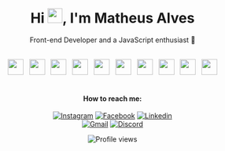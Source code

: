 <h1 align="center">Hi <img src="https://raw.githubusercontent.com/kaueMarques/kaueMarques/master/hi.gif" height="30px">, I'm Matheus Alves</h1>

<p align="center">Front-end Developer and a JavaScript enthusiast 💜</p>

<br>

<div align="center">
<img height="32" width="32" src="https://cdn.simpleicons.org/html5/" />
  &nbsp;
<img height="32" width="32" src="https://cdn.simpleicons.org/css3/" />
  &nbsp;
<img height="32" width="32" src="https://cdn.simpleicons.org/javascript/" />
  &nbsp;
<img height="32" width="32" src="https://cdn.simpleicons.org/typescript/" />
  &nbsp;
<img height="32" width="32" src="https://cdn.simpleicons.org/react/" />
  &nbsp;
<img height="32" width="32" src="https://cdn.simpleicons.org/next.js/e1e1e1" />
  &nbsp;
<img height="32" width="32" src="https://cdn.simpleicons.org/styledcomponents" />
  &nbsp;
<img height="32" width="32" src="https://cdn.simpleicons.org/tailwindcss" />
  &nbsp;
<img height="32" width="32" src="https://cdn.simpleicons.org/node.js" />
  &nbsp;
<img height="32" width="32" src="https://cdn.simpleicons.org/git" />
</div>

<br>

<h4 align="center">How to reach me:</h4>
<p align="center">
  <a href="https://www.instagram.com/mather.alvs/" target="_blank"><img src="https://img.shields.io/badge/Instagram-%23E4405F.svg?style=for-the-badge&logo=Instagram&logoColor=white" title="Instagram"></a>
  <a href="https://www.facebook.com/mather.alvs/" target="_blank"><img src="https://img.shields.io/badge/Facebook-%231877F2.svg?style=for-the-badge&logo=Facebook&logoColor=white" title="Facebook"></a>
  <a href="https://www.linkedin.com/in/matheralvs/" target="_blank" title="Linkedin"><img src="https://img.shields.io/badge/linkedin-%230077B5.svg?style=for-the-badge&logo=linkedin&logoColor=white" title="Linkedin"></a>
  <br>
  <a href="#" target="_blank"><img src="https://img.shields.io/badge/Gmail-D14836?style=for-the-badge&logo=gmail&logoColor=white" title="Gmail"></a>
  <a href="#" target="_blank"><img src="https://img.shields.io/badge/mtalves%235538-%237289DA.svg?style=for-the-badge&logo=discord&logoColor=white" title="Discord"></a>
 </p>

<p align="center"> <img src="https://komarev.com/ghpvc/?username=matheralvs&color=7938B2&style=flat-square" alt="Profile views" /> </p>
